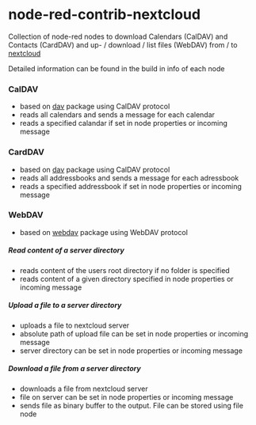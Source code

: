 # node-red-contrib-nextcloud
Collection of node-red nodes to download Calendars (CalDAV) and Contacts
(CardDAV) and up- / download / list files (WebDAV) from / to [nextcloud](https://nextcloud.com/)

Detailed information can be found in the build in info of each node

### CalDAV
- based on [dav](https://github.com/lambdabaa/dav) package using CalDAV protocol
- reads all calendars and sends a message for each calendar
- reads a specified calandar if set in node properties or incoming message

### CardDAV
- based on [dav](https://github.com/lambdabaa/dav) package using CalDAV protocol
- reads all addressbooks and sends a message for each adressbook
- reads a specified addressbook if set in node properties or incoming message

### WebDAV
- based on [webdav](https://github.com/perry-mitchell/webdav-client) package using WebDAV protocol

##### Read content of a server directory
- reads content of the users root directory if no folder is specified
- reads content of a given directory specified in node properties or incoming message

##### Upload a file to a server directory
- uploads a file to nextcloud server
- absolute path of upload file can be set in node properties or incoming message
- server directory can be set in node properties or incoming message

##### Download a file from a server directory
- downloads a file from nextcloud server
- file on server can be set in node properties or incoming message
- sends file as binary buffer to the output. File can be stored using file node
